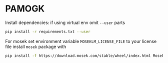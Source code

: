 PAMOGK
=====
Install dependencies:
if using virtual env omit `--user` parts
```bash
pip install -r requirements.txt --user
```
For mosek set environment variable `MOSEKLM_LICENSE_FILE` to your license file
install `mosek` package with
```bash
pip install -f https://download.mosek.com/stable/wheel/index.html Mosek --user
```

